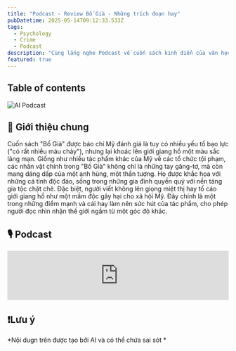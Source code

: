 ```yaml
---
title: "Podcast - Review Bố Già - Những trích đoạn hay"
pubDatetime: 2025-05-14T09:12:33.533Z
tags:
  - Psychology
  - Crime
  - Podcast
description: "Cùng lắng nghe Podcast về cuốn sách kinh điển của văn học thế giới này nhé."
featured: true
---
```


## Table of contents

![AI Podcast](https://i.imgur.com/OvsXeWr.jpeg)

## 📖 Giới thiệu chung
Cuốn sách "Bố Già" được báo chí Mỹ đánh giá là tuy có nhiều yếu tố bạo lực ("có rất nhiều máu chảy"), nhưng lại khoác lên giới giang hồ một màu sắc lãng mạn. Giống như nhiều tác phẩm khác của Mỹ về các tổ chức tội phạm, các nhân vật chính trong "Bố Già" không chỉ là những tay găng-tơ, mà còn mang dáng dấp của một anh hùng, một thần tượng. Họ được khắc họa với những cá tính độc đáo, sống trong những gia đình quyền quý với nền tảng gia tộc chặt chẽ. Đặc biệt, người viết không lên giọng miệt thị hay tố cáo giới giang hồ như một mầm độc gây hại cho xã hội Mỹ. Đây chính là một trong những điểm mạnh và cái hay làm nên sức hút của tác phẩm, cho phép người đọc nhìn nhận thế giới ngầm từ một góc độ khác.

## 🎙️ Podcast

<iframe width="100%" height="112" frameborder="0" scrolling="no" style="width: 100%; height: 112px;  overflow: hidden;" src="https://podcast.dunghoang.net/@bookaholic/episodes/review-sach-b-gia-mario-puzo/embed/light-transparent"></iframe>

## ❗Lưu ý
*Nội dugn trên được tạo bởi AI và có thể chứa sai sót *

